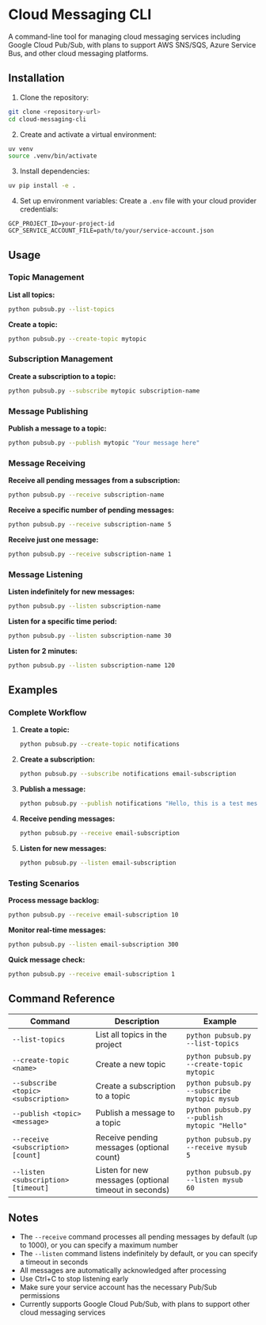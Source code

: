 # Cloud Messaging CLI

A command-line tool for managing cloud messaging services including Google Cloud Pub/Sub, with plans to support AWS SNS/SQS, Azure Service Bus, and other cloud messaging platforms.

## Installation

1. Clone the repository:
```bash
git clone <repository-url>
cd cloud-messaging-cli
```

2. Create and activate a virtual environment:
```bash
uv venv
source .venv/bin/activate
```

3. Install dependencies:
```bash
uv pip install -e .
```

4. Set up environment variables:
Create a `.env` file with your cloud provider credentials:
```
GCP_PROJECT_ID=your-project-id
GCP_SERVICE_ACCOUNT_FILE=path/to/your/service-account.json
```

## Usage

### Topic Management

**List all topics:**
```bash
python pubsub.py --list-topics
```

**Create a topic:**
```bash
python pubsub.py --create-topic mytopic
```

### Subscription Management

**Create a subscription to a topic:**
```bash
python pubsub.py --subscribe mytopic subscription-name
```

### Message Publishing

**Publish a message to a topic:**
```bash
python pubsub.py --publish mytopic "Your message here"
```

### Message Receiving

**Receive all pending messages from a subscription:**
```bash
python pubsub.py --receive subscription-name
```

**Receive a specific number of pending messages:**
```bash
python pubsub.py --receive subscription-name 5
```

**Receive just one message:**
```bash
python pubsub.py --receive subscription-name 1
```

### Message Listening

**Listen indefinitely for new messages:**
```bash
python pubsub.py --listen subscription-name
```

**Listen for a specific time period:**
```bash
python pubsub.py --listen subscription-name 30
```

**Listen for 2 minutes:**
```bash
python pubsub.py --listen subscription-name 120
```

## Examples

### Complete Workflow

1. **Create a topic:**
   ```bash
   python pubsub.py --create-topic notifications
   ```

2. **Create a subscription:**
   ```bash
   python pubsub.py --subscribe notifications email-subscription
   ```

3. **Publish a message:**
   ```bash
   python pubsub.py --publish notifications "Hello, this is a test message!"
   ```

4. **Receive pending messages:**
   ```bash
   python pubsub.py --receive email-subscription
   ```

5. **Listen for new messages:**
   ```bash
   python pubsub.py --listen email-subscription
   ```

### Testing Scenarios

**Process message backlog:**
```bash
python pubsub.py --receive email-subscription 10
```

**Monitor real-time messages:**
```bash
python pubsub.py --listen email-subscription 300
```

**Quick message check:**
```bash
python pubsub.py --receive email-subscription 1
```

## Command Reference

| Command | Description | Example |
|---------|-------------|---------|
| `--list-topics` | List all topics in the project | `python pubsub.py --list-topics` |
| `--create-topic <name>` | Create a new topic | `python pubsub.py --create-topic mytopic` |
| `--subscribe <topic> <subscription>` | Create a subscription to a topic | `python pubsub.py --subscribe mytopic mysub` |
| `--publish <topic> <message>` | Publish a message to a topic | `python pubsub.py --publish mytopic "Hello"` |
| `--receive <subscription> [count]` | Receive pending messages (optional count) | `python pubsub.py --receive mysub 5` |
| `--listen <subscription> [timeout]` | Listen for new messages (optional timeout in seconds) | `python pubsub.py --listen mysub 60` |

## Notes

- The `--receive` command processes all pending messages by default (up to 1000), or you can specify a maximum number
- The `--listen` command listens indefinitely by default, or you can specify a timeout in seconds
- All messages are automatically acknowledged after processing
- Use Ctrl+C to stop listening early
- Make sure your service account has the necessary Pub/Sub permissions
- Currently supports Google Cloud Pub/Sub, with plans to support other cloud messaging services